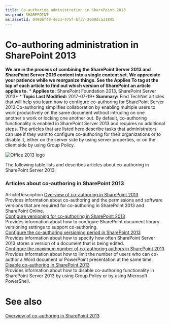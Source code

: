 ```yaml
---
title: Co-authoring administration in SharePoint 2013
ms.prod: SHAREPOINT
ms.assetid: 0490bf49-4e23-475f-bf37-2000dca31845
---
```



# Co-authoring administration in SharePoint 2013
 **We are in the process of combining the SharePoint Server 2013 and SharePoint Server 2016 content into a single content set. We appreciate your patience while we reorganize things. See the Applies To tag at the top of each article to find out which version of SharePoint an article applies to.** * **Applies to:** SharePoint Foundation 2013, SharePoint Server 2013*  * **Topic Last Modified:** 2017-07-19* **Summary:** Find TechNet articles that will help you learn how to configure co-authoring for SharePoint Server 2013.Co-authoring simplifies collaboration by enabling multiple users to work productively on the same document without intruding on one another's work or locking one another out. By default, co-authoring functionality is enabled in SharePoint Server 2013 and requires no additional steps. The articles that are listed here describe tasks that administrators can use if they want to configure co-authoring for their organizations or to disable it, either on the server side by using server properties, or on the client side by using Group Policy.
  
    
    
![Office 2013 logo](images/)
  
    
    
The following table lists and describes articles about co-authoring in SharePoint Server 2013.
### Articles about co-authoring in SharePoint 2013

ArticleDescription [Overview of co-authoring in SharePoint 2013](html/overview-of-co-authoring-in-sharepoint-2013.md) <br/> Provides information about co-authoring and the permissions and software versions that are required for co-authoring in SharePoint 2013 and SharePoint Online.  <br/>  [Configure versioning for co-authoring in SharePoint 2013](html/configure-versioning-for-co-authoring-in-sharepoint-2013.md) <br/> Provides information about how to configure SharePoint document library versioning settings to support co-authoring.  <br/>  [Configure the co-authoring versioning period in SharePoint 2013](html/configure-the-co-authoring-versioning-period-in-sharepoint-2013.md) <br/> Provides information about how to specify how often SharePoint Server 2013 stores a version of a document that is being edited.  <br/>  [Configure the maximum number of co-authoring authors in SharePoint 2013](html/configure-the-maximum-number-of-co-authoring-authors-in-sharepoint-2013.md) <br/> Provides information about how to limit the number of users who can co-author a Word document or PowerPoint presentation at the same time.  <br/>  [Disable co-authoring in SharePoint 2013](html/disable-co-authoring-in-sharepoint-2013.md) <br/> Provides information about how to disable co-authoring functionality in SharePoint Server 2013 by using Group Policy or by using Microsoft PowerShell.  <br/> 
# See also

#### 

 [Overview of co-authoring in SharePoint 2013](html/overview-of-co-authoring-in-sharepoint-2013.md)
  
    
    

  
    
    

